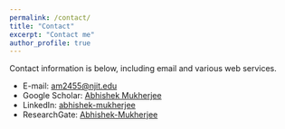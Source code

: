 ```yaml
---
permalink: /contact/
title: "Contact"
excerpt: "Contact me"
author_profile: true
---
```

Contact information is below, including email and various web services.  

* E-mail: [am2455@njit.edu](mailto:am2455@njit.edu)
* Google Scholar: [Abhishek Mukherjee](https://scholar.google.com/citations?user=K2SRNu4AAAAJ&hl=en&authuser=1)
* LinkedIn: [abhishek-mukherjee](http://www.linkedin.com/in/abhishek-mukherjee-24078888/)
* ResearchGate: [Abhishek-Mukherjee](https://www.researchgate.net/profile/Abhishek-Mukherjee-8)